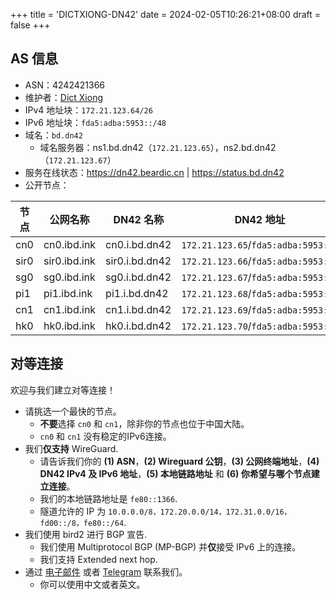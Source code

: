 +++
title = 'DICTXIONG-DN42'
date = 2024-02-05T10:26:21+08:00
draft = false
+++

## AS 信息

- ASN：4242421366
- 维护者：[Dict Xiong](mailto:me@beardic.cn)
- IPv4 地址块：`172.21.123.64/26`
- IPv6 地址块：`fda5:adba:5953::/48`
- 域名：`bd.dn42`
	- 域名服务器：ns1.bd.dn42（`172.21.123.65`），ns2.bd.dn42（`172.21.123.67`）
- 服务在线状态：<https://dn42.beardic.cn> | <https://status.bd.dn42>
- 公开节点：

| 节点 | 公网名称       | DN42 名称      | DN42 地址                    |
| ---- | ------------- | -------------- | ------------------------------- |
| cn0  | cn0.ibd.ink   | cn0.i.bd.dn42  | `172.21.123.65`/`fda5:adba:5953::1` |
| sir0 | sir0.ibd.ink  | sir0.i.bd.dn42 | `172.21.123.66`/`fda5:adba:5953::2` |
| sg0  | sg0.ibd.ink   | sg0.i.bd.dn42  | `172.21.123.67`/`fda5:adba:5953::3` |
| pi1  | pi1.ibd.ink   | pi1.i.bd.dn42  | `172.21.123.68`/`fda5:adba:5953::4` |
| cn1  | cn1.ibd.ink   | cn1.i.bd.dn42  | `172.21.123.69`/`fda5:adba:5953::5` |
| hk0  | hk0.ibd.ink   | hk0.i.bd.dn42  | `172.21.123.70`/`fda5:adba:5953::6` |

## 对等连接
欢迎与我们建立对等连接！
- 请挑选一个最快的节点。
	- **不要**选择 `cn0` 和 `cn1`，除非你的节点也位于中国大陆。
	- `cn0` 和 `cn1` 没有稳定的IPv6连接。
- 我们**仅支持** WireGuard.
	- 请告诉我们你的 **(1) ASN**，**(2) Wireguard 公钥**，**(3) 公网终端地址**，**(4) DN42 IPv4 及 IPv6 地址**，**(5) 本地链路地址** 和 **(6) 你希望与哪个节点建立连接**。
	- 我们的本地链路地址是 `fe80::1366`.
	- 隧道允许的 IP 为 `10.0.0.0/8，172.20.0.0/14，172.31.0.0/16，fd00::/8，fe80::/64`.
- 我们使用 bird2 进行 BGP 宣告.
	- 我们使用 Multiprotocol BGP (MP-BGP) 并**仅**接受 IPv6 上的连接。
	- 我们支持 Extended next hop.
- 通过 [电子邮件](mailto:me@beardic.cn) 或者 [Telegram](https://t.me/DictXiong) 联系我们。
	- 你可以使用中文或者英文。